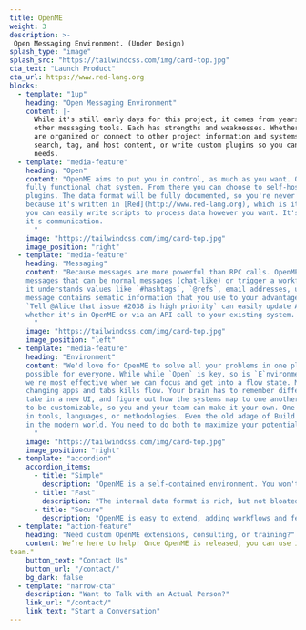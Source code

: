 ```yaml
---
title: OpenME
weight: 3
description: >-
 Open Messaging Environment. (Under Design)
splash_type: "image"
splash_src: "https://tailwindcss.com/img/card-top.jpg"
cta_text: "Launch Product"
cta_url: https://www.red-lang.org
blocks:
  - template: "1up"
    heading: "Open Messaging Environment"
    content: |-
      While it's still early days for this project, it comes from years of experience with
      other messaging tools. Each has strengths and weaknesses. Whether it's how discussions
      are organized or connect to other project information and systems, let you easily
      search, tag, and host content, or write custom plugins so you can make it fit your
      needs.
  - template: "media-feature"
    heading: "Open"
    content: "OpenME aims to put you in control, as much as you want. Out of the box it's a
    fully functional chat system. From there you can choose to self-host and build or buy
    plugins. The data format will be fully documented, so you're never locked in, and 
    because it's written in [Red](http://www.red-lang.org), which is its own data format,
    you can easily write scripts to process data however you want. It's not just chat,
    it's communication.
      "
    image: "https://tailwindcss.com/img/card-top.jpg"
    image_position: "right"
  - template: "media-feature"
    heading: "Messaging"
    content: "Because messages are more powerful than RPC calls. OpenME will allow sending
    messages that can be normal messages (chat-like) or trigger a workflow or task. Because
    it understands values like `#hashtags`, `@refs`, email addresses, urls, and more every 
    message contains sematic information that you use to your advantage. A chat message like 
    `Tell @Alice that issue #2038 is high priority` can easily update Alice's task list,
    whether it's in OpenME or via an API call to your existing system.
      "
    image: "https://tailwindcss.com/img/card-top.jpg"
    image_position: "left"
  - template: "media-feature"
    heading: "Environment"
    content: "We'd love for OpenME to solve all your problems in one place, but that's not
    possible for everyone. While while `Open` is key, so is `E`nvironment. The idea is that
    we're most effective when we can focus and get into a flow state. Multitasking and 
    changing apps and tabs kills flow. Your brain has to remember different keystrokes,
    take in a new UI, and figure out how the systems map to one another. OpenME is designed
    to be customizable, so you and your team can make it your own. One size does not fit all,
    in tools, languages, or methodologies. Even the old adage of Build vs Buy doesn't hold up
    in the modern world. You need to do both to maximize your potential.
      "
    image: "https://tailwindcss.com/img/card-top.jpg"
    image_position: "right"
  - template: "accordion"
    accordion_items:
      - title: "Simple"
        description: "OpenME is a self-contained environment. You won't need to install other software or databases to make it work. From there, you can choose to store data in an open format for longevity and access from other tools, binary format for speed, or fully encrypted for maximum security. You control who has access, without the need for a PhD in cryptography or a computer science degree."
      - title: "Fast"
        description: "The internal data format is rich, but not bloated. More capable than JSON, to describe real world information directly, but not bloated and human hostile like XML. All that means messages are smaller to transmit and faster to encode and decode. But we put people first, and don't over-optimize. It only needs to be faster than you, not faster than light."
      - title: "Secure"
        description: "OpenME is easy to extend, adding workflows and features you need. Mold it to your needs, seamlessly with plugins, or with calls to external APIs. In the OpenME universe, each "world" is separate and secure from others. In a trusted world things can go faster, but to communicate with other worlds you send messages. Those messages can be treated as passive content, or as code and commands. But this is not your ancestor's `eval`. Messages are dialected DSLs (Domain Specific Langauges), which gives you complete control over what they are allowed to do, or not."
  - template: "action-feature"
    heading: "Need custom OpenME extensions, consulting, or training?"
    content: We’re here to help! Once OpenME is released, you can use it directly to contat us.
team."
    button_text: "Contact Us"
    button_url: "/contact/"
    bg_dark: false
  - template: "narrow-cta"
    description: "Want to Talk with an Actual Person?"
    link_url: "/contact/"
    link_text: "Start a Conversation"
---
```

